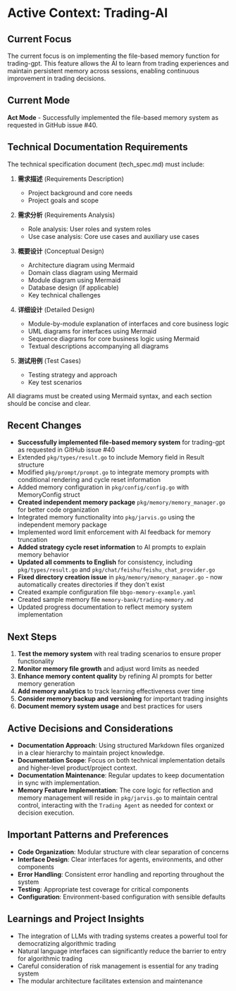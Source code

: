 # Active Context: Trading-AI

## Current Focus
The current focus is on implementing the file-based memory function for trading-gpt. This feature allows the AI to learn from trading experiences and maintain persistent memory across sessions, enabling continuous improvement in trading decisions.

## Current Mode
**Act Mode** - Successfully implemented the file-based memory system as requested in GitHub issue #40.

## Technical Documentation Requirements
The technical specification document (tech_spec.md) must include:
1. **需求描述** (Requirements Description)
   - Project background and core needs
   - Project goals and scope

2. **需求分析** (Requirements Analysis)
   - Role analysis: User roles and system roles
   - Use case analysis: Core use cases and auxiliary use cases

3. **概要设计** (Conceptual Design)
   - Architecture diagram using Mermaid
   - Domain class diagram using Mermaid
   - Module diagram using Mermaid
   - Database design (if applicable)
   - Key technical challenges

4. **详细设计** (Detailed Design)
   - Module-by-module explanation of interfaces and core business logic
   - UML diagrams for interfaces using Mermaid
   - Sequence diagrams for core business logic using Mermaid
   - Textual descriptions accompanying all diagrams

5. **测试用例** (Test Cases)
   - Testing strategy and approach
   - Key test scenarios

All diagrams must be created using Mermaid syntax, and each section should be concise and clear.

## Recent Changes
- **Successfully implemented file-based memory system** for trading-gpt as requested in GitHub issue #40
- Extended `pkg/types/result.go` to include Memory field in Result structure
- Modified `pkg/prompt/prompt.go` to integrate memory prompts with conditional rendering and cycle reset information
- Added memory configuration in `pkg/config/config.go` with MemoryConfig struct
- **Created independent memory package** `pkg/memory/memory_manager.go` for better code organization
- Integrated memory functionality into `pkg/jarvis.go` using the independent memory package
- Implemented word limit enforcement with AI feedback for memory truncation
- **Added strategy cycle reset information** to AI prompts to explain memory behavior
- **Updated all comments to English** for consistency, including `pkg/types/result.go` and `pkg/chat/feishu/feishu_chat_provider.go`
- **Fixed directory creation issue** in `pkg/memory/memory_manager.go` - now automatically creates directories if they don't exist
- Created example configuration file `bbgo-memory-example.yaml`
- Created sample memory file `memory-bank/trading-memory.md`
- Updated progress documentation to reflect memory system implementation

## Next Steps
1. **Test the memory system** with real trading scenarios to ensure proper functionality
2. **Monitor memory file growth** and adjust word limits as needed
3. **Enhance memory content quality** by refining AI prompts for better memory generation
4. **Add memory analytics** to track learning effectiveness over time
5. **Consider memory backup and versioning** for important trading insights
6. **Document memory system usage** and best practices for users

## Active Decisions and Considerations
- **Documentation Approach**: Using structured Markdown files organized in a clear hierarchy to maintain project knowledge.
- **Documentation Scope**: Focus on both technical implementation details and higher-level product/project context.
- **Documentation Maintenance**: Regular updates to keep documentation in sync with implementation.
- **Memory Feature Implementation**: The core logic for reflection and memory management will reside in `pkg/jarvis.go` to maintain central control, interacting with the `Trading Agent` as needed for context or decision execution.

## Important Patterns and Preferences
- **Code Organization**: Modular structure with clear separation of concerns
- **Interface Design**: Clear interfaces for agents, environments, and other components
- **Error Handling**: Consistent error handling and reporting throughout the system
- **Testing**: Appropriate test coverage for critical components
- **Configuration**: Environment-based configuration with sensible defaults

## Learnings and Project Insights
- The integration of LLMs with trading systems creates a powerful tool for democratizing algorithmic trading
- Natural language interfaces can significantly reduce the barrier to entry for algorithmic trading
- Careful consideration of risk management is essential for any trading system
- The modular architecture facilitates extension and maintenance
